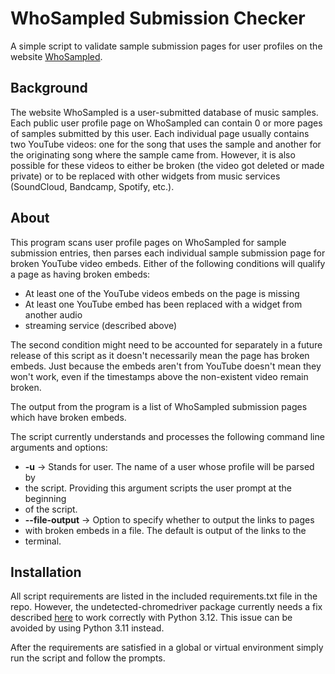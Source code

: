 # WhoSampled Submission Checker

A simple script to validate sample submission pages for user profiles 
on the website [WhoSampled](https://www.whosampled.com/).

## Background
The website WhoSampled is a user-submitted database of music samples. Each 
public user profile page on WhoSampled can contain 0 or more pages of samples 
submitted by this user. Each individual page usually contains two YouTube 
videos: one for the song that uses the sample and another for the originating 
song where the sample came from. However, it is also
possible for these videos to either be broken (the video got deleted or 
made private) or to be replaced with other widgets from music services 
(SoundCloud, Bandcamp, Spotify, etc.).

## About
This program scans user profile pages on WhoSampled for sample submission 
entries, then parses each individual sample submission page for broken YouTube 
video embeds. Either of the following conditions will qualify a page as having 
broken embeds:

- At least one of the YouTube videos embeds on the page is missing
- At least one YouTube embed has been replaced with a widget from another audio 
- streaming service (described above)

The second condition might need to be accounted for separately in a future 
release of this script as it doesn't necessarily mean the page has broken 
embeds. Just because the embeds aren't
from YouTube doesn't mean they won't work, even if the timestamps above the 
non-existent video remain broken.

The output from the program is a list of WhoSampled submission pages which have 
broken embeds.

The script currently understands and processes the following command line 
arguments and options:

- **-u** -> Stands for user. The name of a user whose profile will be parsed by 
- the script. Providing this argument scripts the user prompt at the beginning 
- of the script.
- **--file-output** -> Option to specify whether to output the links to pages 
- with broken embeds in a file. The default is output of the links to the 
- terminal.

## Installation
All script requirements are listed in the included requirements.txt file in 
the repo. However, the undetected-chromedriver package currently needs a fix 
described [here](https://github.com/ultrafunkamsterdam/undetected-chromedriver/issues/955#issuecomment-2223076821) to work correctly with Python 3.12. This issue can be 
avoided by using Python 3.11 instead.

After the requirements are satisfied in a global or virtual environment simply 
run the script and follow the prompts.
